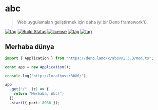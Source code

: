 # abc
> Web uygulamaları geliştirmek için daha iyi bir Deno framework'ü.

[![tag](https://img.shields.io/github/tag/zhmushan/abc.svg)](https://github.com/zhmushan/abc)
[![Build Status](https://github.com/zhmushan/abc/workflows/ci/badge.svg?branch=master)](https://github.com/zhmushan/abc/actions)
[![license](https://img.shields.io/github/license/zhmushan/abc.svg)](https://github.com/zhmushan/abc)
[![tag](https://img.shields.io/badge/deno->=1.0.0-green.svg)](https://github.com/denoland/deno)
[![tag](https://img.shields.io/badge/std-0.98.0-green.svg)](https://github.com/denoland/deno)

## Merhaba dünya

```ts
import { Application } from "https://deno.land/x/abc@v1.3.3/mod.ts";

const app = new Application();

console.log("http://localhost:8080/");

app
  .get("/", (c) => {
    return "Merhaba, Abc!";
  })
  .start({ port: 8080 });
```
